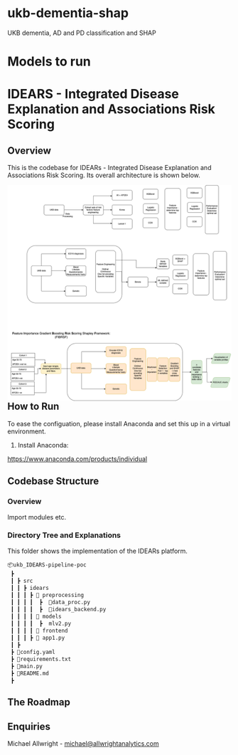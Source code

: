 # ukb-dementia-shap
 UKB dementia, AD and PD classification and SHAP

# Models to run

# IDEARS - Integrated Disease Explanation and Associations Risk Scoring

## Overview

This is the codebase for IDEARs - Integrated Disease Explanation and Associations Risk Scoring. Its overall architecture is shown below.


<img src="UKB ML flow-Page-2.drawio.png"
     alt="Markdown Monster icon"
     style="float: left; margin-right: 10px;" />


## How to Run
To ease the configuation, please install Anaconda and set this up in a virtual environment. 

1. Install Anaconda:

https://www.anaconda.com/products/individual


## Codebase Structure

### Overview
Import modules etc.

### Directory Tree and Explanations

This folder shows the implementation of the IDEARs platform.

```
📦ukb_IDEARS-pipeline-poc
 ┣ 
 ┃ ┣ src
 ┃ ┃ ┣ idears
 ┃ ┃ ┃ ┣ 📂 preprocessing        
 ┃ ┃ ┃ ┃  ┣  📜data_proc.py
 ┃ ┃ ┃ ┃  ┣  📜idears_backend.py 
 ┃ ┃ ┃ ┃ 📂 models
 ┃ ┃ ┃ ┃  ┣  mlv2.py       
 ┃ ┃ ┃ ┃ 📂 frontend
 ┃ ┃ ┃ ┣ 📜 app1.py
 ┃ ┣ 
 ┣ 📜config.yaml
 ┣ 📜requirements.txt
 ┣ 📜main.py
 ┣ 📜README.md
 ┣
```


## The Roadmap


## Enquiries

Michael Allwright - michael@allwrightanalytics.com

